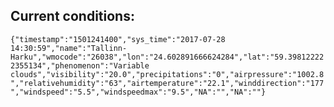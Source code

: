 ## Current conditions: 
 ``` {"timestamp":"1501241400","sys_time":"2017-07-28 14:30:59","name":"Tallinn-Harku","wmocode":"26038","lon":"24.602891666624284","lat":"59.398122222355134","phenomenon":"Variable clouds","visibility":"20.0","precipitations":"0","airpressure":"1002.8","relativehumidity":"63","airtemperature":"22.1","winddirection":"177","windspeed":"5.5","windspeedmax":"9.5","NA":"","NA":""} ```
